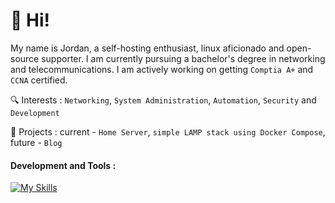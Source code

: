 👋 Hi!
=======
My name is Jordan, a self-hosting enthusiast, linux aficionado and open-source supporter. I am currently pursuing a bachelor's degree in networking and telecommunications. I am actively working on getting `Comptia A+` and `CCNA` certified.

:mag: Interests : `Networking`, `System Administration`, `Automation`, `Security` and `Development`

:seedling: Projects : current - `Home Server`, `simple LAMP stack using Docker Compose`, future - `Blog`

#### Development and Tools :
[![My Skills](https://skillicons.dev/icons?i=c,py,java,php,bash,linux,docker,kubernetes,mysql,md)](https://skillicons.dev)

